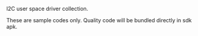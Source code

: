 I2C user space driver collection.


These are sample codes only. Quality code will be bundled directly in sdk apk.
